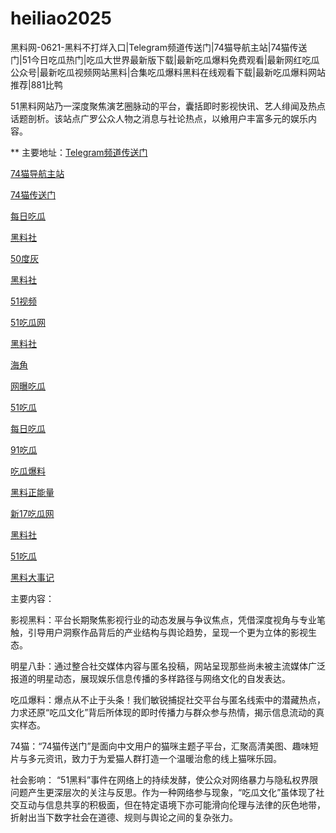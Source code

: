 # heiliao2025
黑料网-0621-黑料不打烊入口|Telegram频道传送门|74猫导航主站|74猫传送门|51今日吃瓜热门|吃瓜大世界最新版下载|最新吃瓜爆料免费观看|最新网红吃瓜公众号|最新吃瓜视频网站黑料|合集吃瓜爆料黑料在线观看下载|最新吃瓜爆料网站推荐|881比鸭

51黑料网站乃一深度聚焦演艺圈脉动的平台，囊括即时影视快讯、艺人绯闻及热点话题剖析。该站点广罗公众人物之消息与社论热点，以飨用户丰富多元的娱乐内容。

** 主要地址：<a href="https://74mao.com/">Telegram频道传送门</a>

<a href="https://74mao.com/">74猫导航主站</a>

<a href="https://74mao.com/">74猫传送门</a>

<a href="https://cg25-4.pages.dev/">每日吃瓜</a>

<a href="https://hls-19.pages.dev/">黑料社</a>

<a href="https://50dh-01.pages.dev/">50度灰</a>

<a href="https://hls-15.pages.dev/">黑料社</a>

<a href="https://hj-1301.pages.dev/">51视频</a>

<a href="https://pi98.pages.dev/">51吃瓜网</a>

<a href="https://hl444.pages.dev/">黑料社</a>

<a href="https://hj-1295.pages.dev/">海角</a>

<a href="https://hl431.pages.dev/">网曝吃瓜</a>

<a href="https://cg17-5.pages.dev/">51吃瓜</a>

<a href="https://cg165.pages.dev/">每日吃瓜</a>

<a href="https://cg40-3.pages.dev/">91吃瓜</a>

<a href="https://cg77-66.pages.dev/">吃瓜爆料</a>

<a href="https://hl380.pages.dev/">黑料正能量</a>

<a href="https://cg49-9.pages.dev/">新17吃瓜网</a>

<a href="https://hl388.pages.dev/">黑料社</a>

<a href="https://pi21.pages.dev/">51吃瓜</a>

<a href="https://hl384.pages.dev/"> 黑料大事记</a>


主要内容：

影视黑料：平台长期聚焦影视行业的动态发展与争议焦点，凭借深度视角与专业笔触，引导用户洞察作品背后的产业结构与舆论趋势，呈现一个更为立体的影视生态。

明星八卦：通过整合社交媒体内容与匿名投稿，网站呈现那些尚未被主流媒体广泛报道的明星动态，展现娱乐信息传播的多样路径与网络文化的自发表达。

吃瓜爆料：爆点从不止于头条！我们敏锐捕捉社交平台与匿名线索中的潜藏热点，力求还原“吃瓜文化”背后所体现的即时传播力与群众参与热情，揭示信息流动的真实样态。

74猫：“74猫传送门”是面向中文用户的猫咪主题子平台，汇聚高清美图、趣味短片与多元资讯，致力于为爱猫人群打造一个温暖治愈的线上猫咪乐园。

社会影响：
“51黑料”事件在网络上的持续发酵，使公众对网络暴力与隐私权界限问题产生更深层次的关注与反思。作为一种网络参与现象，“吃瓜文化”虽体现了社交互动与信息共享的积极面，但在特定语境下亦可能滑向伦理与法律的灰色地带，折射出当下数字社会在道德、规则与舆论之间的复杂张力。
